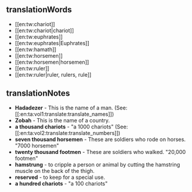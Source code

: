 ## translationWords

* [[en:tw:chariot]]
* [[en:tw:chariot|chariot]]
* [[en:tw:euphrates]]
* [[en:tw:euphrates|Euphrates]]
* [[en:tw:hamath]]
* [[en:tw:horsemen]]
* [[en:tw:horsemen|horsemen]]
* [[en:tw:ruler]]
* [[en:tw:ruler|ruler, rulers, rule]]

## translationNotes

* **Hadadezer** - This is the name of a man. (See: [[:en:ta:vol1:translate:translate_names]])
* **Zobah** - This is the name of a country.
* **a thousand chariots** - "a 1000 chariots" (See: [[:en:ta:vol2:translate:translate_numbers]])
* **seven thousand horsemen** - These are soldiers who rode on horses. "7000 horsemen"
* **twenty thousand footmen** - These are soldiers who walked. "20,000 footmen"
* **hamstrung** - to cripple a person or animal by cutting the hamstring muscle on the back of the thigh.
* **reserved** - to keep for a special use.
* **a hundred chariots** - "a 100 chariots"
